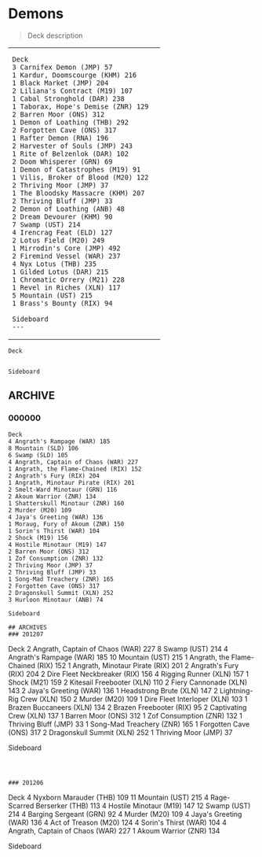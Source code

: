 # Demons
> Deck description

<table>
<tr>
<td>

```
Deck
3 Carnifex Demon (JMP) 57
1 Kardur, Doomscourge (KHM) 216
1 Black Market (JMP) 204
2 Liliana's Contract (M19) 107
1 Cabal Stronghold (DAR) 238
1 Taborax, Hope's Demise (ZNR) 129
2 Barren Moor (ONS) 312
1 Demon of Loathing (THB) 292
2 Forgotten Cave (ONS) 317
1 Rafter Demon (RNA) 196
2 Harvester of Souls (JMP) 243
1 Rite of Belzenlok (DAR) 102
2 Doom Whisperer (GRN) 69
1 Demon of Catastrophes (M19) 91
1 Vilis, Broker of Blood (M20) 122
2 Thriving Moor (JMP) 37
1 The Bloodsky Massacre (KHM) 207
2 Thriving Bluff (JMP) 33
2 Demon of Loathing (ANB) 48
2 Dream Devourer (KHM) 90
7 Swamp (UST) 214
4 Irencrag Feat (ELD) 127
2 Lotus Field (M20) 249
1 Mirrodin's Core (JMP) 492
2 Firemind Vessel (WAR) 237
4 Nyx Lotus (THB) 235
1 Gilded Lotus (DAR) 215
1 Chromatic Orrery (M21) 228
1 Revel in Riches (XLN) 117
5 Mountain (UST) 215
1 Brass's Bounty (RIX) 94

Sideboard
---
```
</td>
<td valign="top">

![]()

</td>
</tr>
<table>




```
Deck


Sideboard
```

## ARCHIVE
### 000000
```
Deck
4 Angrath's Rampage (WAR) 185
8 Mountain (SLD) 106
6 Swamp (SLD) 105
4 Angrath, Captain of Chaos (WAR) 227
1 Angrath, the Flame-Chained (RIX) 152
2 Angrath's Fury (RIX) 204
1 Angrath, Minotaur Pirate (RIX) 201
2 Smelt-Ward Minotaur (GRN) 116
2 Akoum Warrior (ZNR) 134
1 Shatterskull Minotaur (ZNR) 160
2 Murder (M20) 109
4 Jaya's Greeting (WAR) 136
1 Moraug, Fury of Akoum (ZNR) 150
1 Sorin's Thirst (WAR) 104
2 Shock (M19) 156
4 Hostile Minotaur (M19) 147
2 Barren Moor (ONS) 312
1 Zof Consumption (ZNR) 132
2 Thriving Moor (JMP) 37
2 Thriving Bluff (JMP) 33
1 Song-Mad Treachery (ZNR) 165
2 Forgotten Cave (ONS) 317
2 Dragonskull Summit (XLN) 252
3 Hurloon Minotaur (ANB) 74

Sideboard

```





```
## ARCHIVES
### 201207
```
Deck
2 Angrath, Captain of Chaos (WAR) 227
8 Swamp (UST) 214
4 Angrath's Rampage (WAR) 185
10 Mountain (UST) 215
1 Angrath, the Flame-Chained (RIX) 152
1 Angrath, Minotaur Pirate (RIX) 201
2 Angrath's Fury (RIX) 204
2 Dire Fleet Neckbreaker (RIX) 156
4 Rigging Runner (XLN) 157
1 Shock (M21) 159
2 Kitesail Freebooter (XLN) 110
2 Fiery Cannonade (XLN) 143
2 Jaya's Greeting (WAR) 136
1 Headstrong Brute (XLN) 147
2 Lightning-Rig Crew (XLN) 150
2 Murder (M20) 109
1 Dire Fleet Interloper (XLN) 103
1 Brazen Buccaneers (XLN) 134
2 Brazen Freebooter (RIX) 95
2 Captivating Crew (XLN) 137
1 Barren Moor (ONS) 312
1 Zof Consumption (ZNR) 132
1 Thriving Bluff (JMP) 33
1 Song-Mad Treachery (ZNR) 165
1 Forgotten Cave (ONS) 317
2 Dragonskull Summit (XLN) 252
1 Thriving Moor (JMP) 37

Sideboard

```



### 201206
```
Deck
4 Nyxborn Marauder (THB) 109
11 Mountain (UST) 215
4 Rage-Scarred Berserker (THB) 113
4 Hostile Minotaur (M19) 147
12 Swamp (UST) 214
4 Barging Sergeant (GRN) 92
4 Murder (M20) 109
4 Jaya's Greeting (WAR) 136
4 Act of Treason (M20) 124
4 Sorin's Thirst (WAR) 104
4 Angrath, Captain of Chaos (WAR) 227
1 Akoum Warrior (ZNR) 134

Sideboard

```

